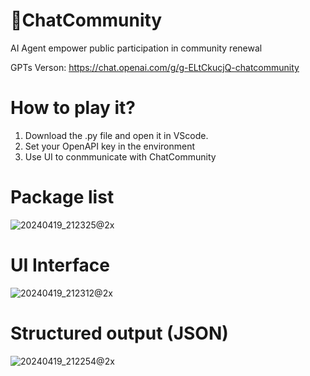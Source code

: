 # 💬ChatCommunity
AI Agent empower public participation in community renewal

GPTs Verson: https://chat.openai.com/g/g-ELtCkucjQ-chatcommunity
# How to play it?
1. Download the .py file and open it in VScode.
2. Set your OpenAPI key in the environment
3. Use UI to conmmunicate with ChatCommunity
# Package list
![20240419_212325@2x](https://github.com/Fuuuuuji/-ChatCommunity/assets/165608722/b5e7da2a-4cb5-42a5-9a9a-cc248dd9026e)
# UI Interface
![20240419_212312@2x](https://github.com/Fuuuuuji/-ChatCommunity/assets/165608722/c167abdd-39ea-4092-baf6-7df3512e1c0b)
# Structured output (JSON)
![20240419_212254@2x](https://github.com/Fuuuuuji/-ChatCommunity/assets/165608722/2ffa697f-ee3c-4e21-9d4b-61322c453434)
